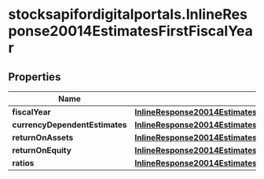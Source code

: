 # stocksapifordigitalportals.InlineResponse20014EstimatesFirstFiscalYear

## Properties

Name | Type | Description | Notes
------------ | ------------- | ------------- | -------------
**fiscalYear** | [**InlineResponse20014EstimatesFirstFiscalYearFiscalYear**](InlineResponse20014EstimatesFirstFiscalYearFiscalYear.md) |  | [optional] 
**currencyDependentEstimates** | [**InlineResponse20014EstimatesFirstFiscalYearCurrencyDependentEstimates**](InlineResponse20014EstimatesFirstFiscalYearCurrencyDependentEstimates.md) |  | [optional] 
**returnOnAssets** | [**InlineResponse20014EstimatesFirstFiscalYearReturnOnAssets**](InlineResponse20014EstimatesFirstFiscalYearReturnOnAssets.md) |  | [optional] 
**returnOnEquity** | [**InlineResponse20014EstimatesFirstFiscalYearReturnOnEquity**](InlineResponse20014EstimatesFirstFiscalYearReturnOnEquity.md) |  | [optional] 
**ratios** | [**InlineResponse20014EstimatesFirstFiscalYearRatios**](InlineResponse20014EstimatesFirstFiscalYearRatios.md) |  | [optional] 


